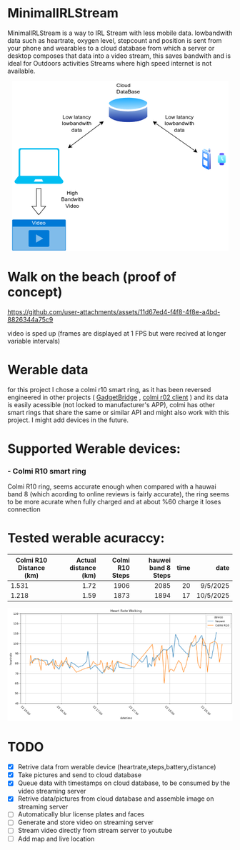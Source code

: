 # MinimalIRLStream
MinimalIRLStream is a way to IRL Stream with less mobile data. lowbandwith data such as heartrate, oxygen level, stepcount and position is sent from your phone and wearables to a cloud database from which a server or desktop composes that data into a video stream, this saves bandwith and is ideal for Outdoors activities Streams where high speed internet is not available.

<p align="center">
  <img src="https://github.com/Rumidom/MinimalIRLStream/blob/main/docs/minimal_stream_diagram.png" alt="How it works diagram"/>
</p>

# Walk on the beach (proof of concept)

https://github.com/user-attachments/assets/11d67ed4-f4f8-4f8e-a4bd-8826344a75c9

video is sped up (frames are displayed at 1 FPS but were recived at longer variable intervals)
# Werable data
for this project I chose a colmi r10 smart ring, as it has been reversed engineered in other projects ( [GadgetBridge](https://codeberg.org/Freeyourgadget/Gadgetbridge/src/branch/master/app/src/main/java/nodomain/freeyourgadget/gadgetbridge/devices/colmi/) , [colmi r02 client](https://github.com/tahnok/colmi_r02_client/) ) and its data is easily acessible (not locked to manufacturer's APP), colmi has other smart rings that share the same or similar API and might also work with this project. I might add devices in the future. 

# Supported Werable devices:

### - Colmi R10 smart ring
Colmi R10 ring, seems accurate enough when compared with a hauwai band 8 (which acording to online reviews is fairly accurate), the ring seems to be more acurate when fully charged and at about %60 charge it loses connection 

# Tested werable acuraccy:  

| Colmi R10 Distance (km)| Actual distance (km)| Colmi R10 Steps | hauwei band 8 Steps  |   time   |   date   |
| ---------------------- | -------------------:| ---------------:| --------------------:|---------:|---------:|
|                   1.531|                 1.72|             1906|                 2085 |        20|  9/5/2025|
|                   1.218|                 1.59|             1873|                 1894 |        17| 10/5/2025|


<p align="center">
  <img src="https://github.com/Rumidom/MinimalIRLStream/blob/main/docs/Screenshot%20from%202025-05-22%2020-01-07.png" alt="Heartrate comparison"/>
</p>

# TODO

* [x] Retrive data from werable device (heartrate,steps,battery,distance)
* [x] Take pictures and send to cloud database
* [x] Queue data with timestamps on cloud database, to be consumed by the video streaming server
* [x] Retrive data/pictures from cloud database and assemble image on streaming server
* [ ] Automatically blur license plates and faces
* [ ] Generate and store video on streaming server
* [ ] Stream video directly from stream server to youtube
* [ ] Add map and live location
